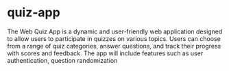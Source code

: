 # quiz-app
 The Web Quiz App is a dynamic and user-friendly web application designed to allow users to participate in quizzes on various topics. Users can choose from a range of quiz categories, answer questions, and track their progress with scores and feedback. The app will include features such as user authentication, question randomization
